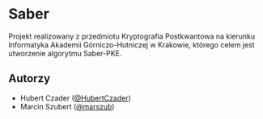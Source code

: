 # Saber
Projekt realizowany z przedmiotu Kryptografia Postkwantowa na kierunku Informatyka Akademii Górniczo-Hutniczej w Krakowie, którego celem jest utworzenie algorytmu Saber-PKE.

## Autorzy
- Hubert Czader ([@HubertCzader](https://github.com/HubertCzader))
- Marcin Szubert ([@marszub](https://github.com/marszub))
